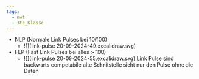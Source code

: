 ```yaml
---
tags:
  - nwt
  - 3te_Klasse
---
```

- NLP (Normale Link Pulses bei 10/100)
	- ![](link-pulse 20-09-2024-49.excalidraw.svg)
- FLP (Fast Link Pulses bei alles > 100)
	- ![](link-pulse 20-09-2024-55.excalidraw.svg)
Link Pulse sind backwarts competabile alte Schnitstelle sieht nur den Pulse ohne die Daten
